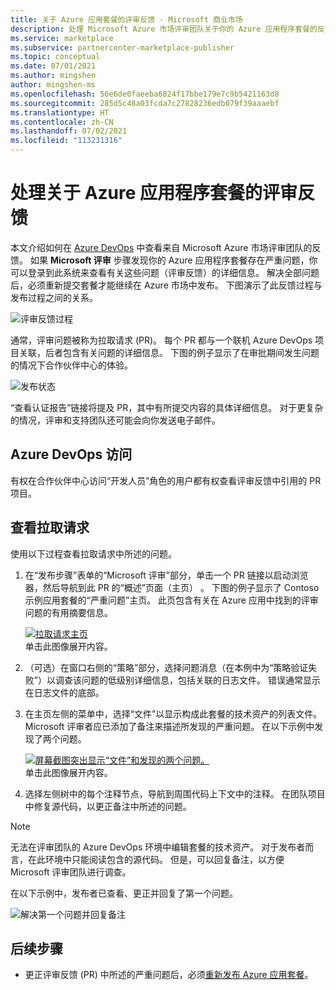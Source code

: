 ```yaml
---
title: 关于 Azure 应用套餐的评审反馈 - Microsoft 商业市场
description: 处理 Microsoft Azure 市场评审团队关于你的 Azure 应用程序套餐的反馈。 你可使用合作伙伴中心凭据在 Azure DevOps 中查看反馈。
ms.service: marketplace
ms.subservice: partnercenter-marketplace-publisher
ms.topic: conceptual
ms.date: 07/01/2021
ms.author: mingshen
author: mingshen-ms
ms.openlocfilehash: 56e6de0faeeba6824f17bbe179e7c9b5421163d8
ms.sourcegitcommit: 285d5c48a03fcda7c27828236edb079f39aaaebf
ms.translationtype: HT
ms.contentlocale: zh-CN
ms.lasthandoff: 07/02/2021
ms.locfileid: "113231316"
---
```

# <a name="handle-review-feedback-for-azure-application-offers"></a>处理关于 Azure 应用程序套餐的评审反馈

本文介绍如何在 [Azure DevOps](https://azure.microsoft.com/services/devops/) 中查看来自 Microsoft Azure 市场评审团队的反馈。 如果 **Microsoft 评审** 步骤发现你的 Azure 应用程序套餐存在严重问题，你可以登录到此系统来查看有关这些问题（评审反馈）的详细信息。 解决全部问题后，必须重新提交套餐才能继续在 Azure 市场中发布。 下图演示了此反馈过程与发布过程之间的关系。

![评审反馈过程](media/azure-app/review-feedback-process.png)

通常，评审问题被称为拉取请求 (PR)。 每个 PR 都与一个联机 Azure DevOps 项目关联，后者包含有关问题的详细信息。 下图的例子显示了在审批期间发生问题的情况下合作伙伴中心的体验。 

![发布状态](media/azure-app/publishing-status.png)

“查看认证报告”链接将提及 PR，其中有所提交内容的具体详细信息。 对于更复杂的情况，评审和支持团队还可能会向你发送电子邮件。

## <a name="azure-devops-access"></a>Azure DevOps 访问

有权在合作伙伴中心访问“开发人员”角色的用户都有权查看评审反馈中引用的 PR 项目。

## <a name="reviewing-the-pull-request"></a>查看拉取请求

使用以下过程查看拉取请求中所述的问题。

1. 在“发布步骤”表单的“Microsoft 评审”部分，单击一个 PR 链接以启动浏览器，然后导航到此 PR 的“概述”页面（主页） 。 下图的例子显示了 Contoso 示例应用套餐的“严重问题”主页。 此页包含有关在 Azure 应用中找到的评审问题的有用摘要信息。

    [![拉取请求主页](media/azure-app/pr-home-page-thumb.png)](media/azure-app/pr-home-page.png)
    <br/> 单击此图像展开内容。

1. （可选）在窗口右侧的“策略”部分，选择问题消息（在本例中为“策略验证失败”）以调查该问题的低级别详细信息，包括关联的日志文件。 错误通常显示在日志文件的底部。

1. 在主页左侧的菜单中，选择“文件”以显示构成此套餐的技术资产的列表文件。 Microsoft 评审者应已添加了备注来描述所发现的严重问题。 在以下示例中发现了两个问题。

    [![屏幕截图突出显示“文件”和发现的两个问题。](media/azure-app/pr-files-page-thumb.png)](media/azure-app/pr-files-page.png)
    <br/> 单击此图像展开内容。

1. 选择左侧树中的每个注释节点，导航到周围代码上下文中的注释。 在团队项目中修复源代码，以更正备注中所述的问题。

>[!Note]
>无法在评审团队的 Azure DevOps 环境中编辑套餐的技术资产。 对于发布者而言，在此环境中只能阅读包含的源代码。 但是，可以回复备注，以方便 Microsoft 评审团队进行调查。

   在以下示例中，发布者已查看、更正并回复了第一个问题。

   ![解决第一个问题并回复备注](media/azure-app/first-comment-reply.png)

## <a name="next-steps"></a>后续步骤

- 更正评审反馈 (PR) 中所述的严重问题后，必须[重新发布 Azure 应用套餐](azure-app-offer-setup.md)。

